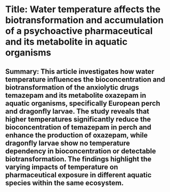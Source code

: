 # Title: Water temperature affects the biotransformation and accumulation of a psychoactive pharmaceutical and its metabolite in aquatic organisms

## Summary: This article investigates how water temperature influences the bioconcentration and biotransformation of the anxiolytic drugs temazepam and its metabolite oxazepam in aquatic organisms, specifically European perch and dragonfly larvae. The study reveals that higher temperatures significantly reduce the bioconcentration of temazepam in perch and enhance the production of oxazepam, while dragonfly larvae show no temperature dependency in bioconcentration or detectable biotransformation. The findings highlight the varying impacts of temperature on pharmaceutical exposure in different aquatic species within the same ecosystem.